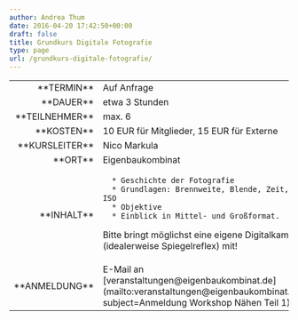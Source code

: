 ```yaml
---
author: Andrea Thum
date: 2016-04-20 17:42:50+00:00
draft: false
title: Grundkurs Digitale Fotografie
type: page
url: /grundkurs-digitale-fotografie/
---
```


<table >
<tbody >
<tr >

<td style="width: 20%; text-align: right;" >**TERMIN**
</td>

<td style="text-align: left;" >Auf Anfrage

</td>
</tr>
<tr >

<td style="width: 20%; text-align: right;" >**DAUER**
</td>

<td style="text-align: left;" >etwa 3 Stunden
</td>
</tr>
<tr >

<td style="width: 20%; text-align: right;" >**TEILNEHMER**
</td>

<td style="text-align: left;" >max. 6
</td>
</tr>
<tr >

<td style="width: 20%; text-align: right;" >**KOSTEN**
</td>

<td style="text-align: left;" >10 EUR für Mitglieder, 15 EUR für Externe
</td>
</tr>
<tr >

<td style="width: 20%; text-align: right;" >**KURSLEITER**
</td>

<td style="text-align: left;" >Nico Markula
</td>
</tr>
<tr >

<td style="width: 20%; text-align: right;" >**ORT**
</td>

<td style="text-align: left;" >Eigenbaukombinat
</td>
</tr>
<tr >

<td style="width: 20%; text-align: right;" >**INHALT**
</td>

<td style="text-align: left;" >



 	  * Geschichte der Fotografie
 	  * Grundlagen: Brennweite, Blende, Zeit, ISO
 	  * Objektive
 	  * Einblick in Mittel- und Großformat.

Bitte bringt möglichst eine eigene Digitalkamera (idealerweise Spiegelreflex) mit!
</td>
</tr>
<tr >

<td style="width: 20%; text-align: right;" >**ANMELDUNG**
</td>

<td style="text-align: left;" >E-Mail an [veranstaltungen@eigenbaukombinat.de](mailto:veranstaltungen@eigenbaukombinat.de?subject=Anmeldung Workshop Nähen Teil 1)
</td>
</tr>
</tbody>
</table>
